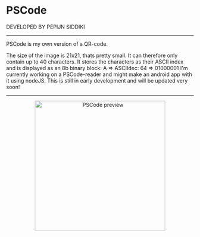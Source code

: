 # PSCode



  DEVELOPED BY PEPIJN SIDDIKI
  
_____________________________________________________________________________________________________________________


PSCode is my own version of a QR-code.

The size of the image is 21x21, thats pretty small. It can therefore only contain up to 40 characters.
It stores the characters as their ASCII index and is displayed as an 8b binary block: A => ASCIIdec: 64 => 01000001
I'm currently working on a PSCode-reader and might make an android app with it using nodeJS.
This is still in early development and will be updated very soon! 

_____________________________________________________________________________________________________________________

<p align="center">
  <img src="https://i.ibb.co/dgnGM8s/pixil-frame-0.png" width="350" title="PSCode preview">
</p>


